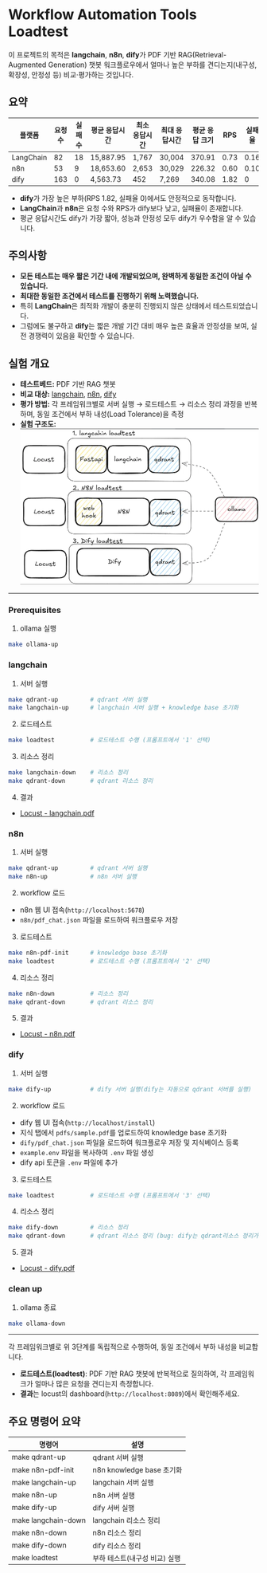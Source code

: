 # Workflow Automation Tools Loadtest

이 프로젝트의 목적은 **langchain**, **n8n**, **dify**가 PDF 기반 RAG(Retrieval-Augmented Generation) 챗봇 워크플로우에서 얼마나 높은 부하를 견디는지(내구성, 확장성, 안정성 등) 비교·평가하는 것입니다.

## 요약
| 플랫폼 | 요청 수 | 실패 수 | 평균 응답시간 | 최소 응답시간 | 최대 응답시간 | 평균 응답 크기 | RPS | 실패율 |
| --- | --- | --- | --- | --- | --- | --- | --- | --- |
| LangChain | 82 | 18 | 15,887.95 | 1,767 | 30,004 | 370.91 | 0.73 | 0.16 |
| n8n | 53 | 9 | 18,653.60 | 2,653 | 30,029 | 226.32 | 0.60 | 0.10 |
| dify | 163 | 0 | 4,563.73 | 452 | 7,269 | 340.08 | 1.82 | 0 |

- **dify**가 가장 높은 부하(RPS 1.82, 실패율 0)에서도 안정적으로 동작합니다.
- **LangChain**과 **n8n**은 요청 수와 RPS가 dify보다 낮고, 실패율이 존재합니다.
- 평균 응답시간도 dify가 가장 짧아, 성능과 안정성 모두 dify가 우수함을 알 수 있습니다.

## 주의사항
- **모든 테스트는 매우 짧은 기간 내에 개발되었으며, 완벽하게 동일한 조건이 아닐 수 있습니다.**
- **최대한 동일한 조건에서 테스트를 진행하기 위해 노력했습니다.**
- 특히 **LangChain**은 최적화 개발이 충분히 진행되지 않은 상태에서 테스트되었습니다.
- 그럼에도 불구하고 **dify**는 짧은 개발 기간 대비 매우 높은 효율과 안정성을 보여, 실전 경쟁력이 있음을 확인할 수 있습니다.

## 실험 개요
- **테스트베드:** PDF 기반 RAG 챗봇
- **비교 대상:** [langchain](https://github.com/hwchase17/langchain), [n8n](https://github.com/n8n-io/n8n), [dify](https://github.com/langgenius/dify)
- **평가 방법:** 각 프레임워크별로 서버 실행 → 로드테스트 → 리소스 정리 과정을 반복하며, 동일 조건에서 부하 내성(Load Tolerance)을 측정
- **실험 구조도:**
    ![arch](./assets/architecture.png)

---
### Prerequisites
1. ollama 실행
```bash
make ollama-up
```

### langchain

1. 서버 실행
```bash
make qdrant-up         # qdrant 서버 실행
make langchain-up      # langchain 서버 실행 + knowledge base 초기화
```
2. 로드테스트
```bash
make loadtest          # 로드테스트 수행 (프롬프트에서 '1' 선택)
```
3. 리소스 정리
```bash
make langchain-down    # 리소스 정리
make qdrant-down       # qdrant 리소스 정리
```
4. 결과
- [Locust - langchain.pdf](./assets/Locust%20-%20langchain.pdf)

### n8n

1. 서버 실행
```bash
make qdrant-up         # qdrant 서버 실행
make n8n-up            # n8n 서버 실행
```
2. workflow 로드
- n8n 웹 UI 접속(`http://localhost:5678`)
- `n8n/pdf_chat.json` 파일을 로드하여 워크플로우 저장

3. 로드테스트
```bash
make n8n-pdf-init      # knowledge base 초기화
make loadtest          # 로드테스트 수행 (프롬프트에서 '2' 선택)
```
4. 리소스 정리
```bash
make n8n-down          # 리소스 정리
make qdrant-down       # qdrant 리소스 정리
```
5. 결과
- [Locust - n8n.pdf](./assets/Locust%20-%20n8n.pdf)

### dify

1. 서버 실행
```bash
make dify-up           # dify 서버 실행(dify는 자동으로 qdrant 서버를 실행)
```
2. workflow 로드
- dify 웹 UI 접속(`http://localhost/install`)
- 지식 탭에서 `pdfs/sample.pdf`를 업로드하여 knowledge base 초기화
- `dify/pdf_chat.json` 파일을 로드하여 워크플로우 저장 및 지식베이스 등록
- `example.env` 파일을 복사하여 `.env` 파일 생성
- dify api 토큰을 `.env` 파일에 추가

3. 로드테스트
```bash
make loadtest          # 로드테스트 수행 (프롬프트에서 '3' 선택)
```
4. 리소스 정리
```bash
make dify-down         # 리소스 정리
make qdrant-down       # qdrant 리소스 정리 (bug: dify는 qdrant리소스 정리가 안됨)
```
5. 결과
- [Locust - dify.pdf](./assets/Locust%20-%20dify.pdf)

### clean up
1. ollama 종료
```bash
make ollama-down
```

---

각 프레임워크별로 위 3단계를 독립적으로 수행하여, 동일 조건에서 부하 내성을 비교합니다.

- **로드테스트(loadtest)**: PDF 기반 RAG 챗봇에 반복적으로 질의하여, 각 프레임워크가 얼마나 많은 요청을 견디는지 측정합니다.
- **결과**는 locust의 dashboard(`http://localhost:8089`)에서 확인해주세요.

## 주요 명령어 요약

| 명령어             | 설명                                |
|--------------------|-------------------------------------|
| make qdrant-up     | qdrant 서버 실행                    |
| make n8n-pdf-init  | n8n knowledge base 초기화           |
| make langchain-up  | langchain 서버 실행                 |
| make n8n-up        | n8n 서버 실행                       |
| make dify-up       | dify 서버 실행                      |
| make langchain-down| langchain 리소스 정리               |
| make n8n-down      | n8n 리소스 정리                     |
| make dify-down     | dify 리소스 정리                    |
| make loadtest      | 부하 테스트(내구성 비교) 실행       |
